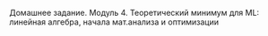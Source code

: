 Домашнее задание. 
Модуль 4. Теоретический минимум для ML: линейная алгебра,
начала мат.анализа и оптимизации
